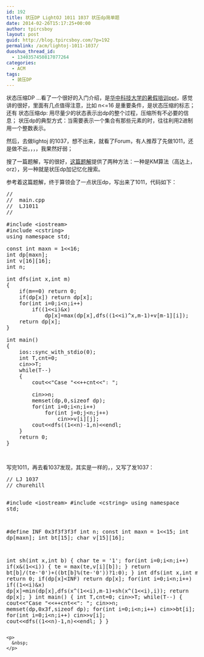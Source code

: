 ```yaml
---
id: 192
title: 状压DP LightOJ 1011 1037 状压dp简单题
date: 2014-02-26T15:17:25+00:00
author: tpircsboy
layout: post
guid: http://blog.tpircsboy.com/?p=192
permalink: /acm/lightoj-1011-1037/
duoshuo_thread_id:
  - 1340357450817077264
categories:
  - ACM
tags:
  - 装压DP
---
```

状态压缩DP …看了一个很好的入门介绍，是<a href="http://wenku.baidu.com/link?url=qvWyN7QI4Qj0qz46YCLPoQGRGbzA4Uah0QcUBFWTJe44049YH0kuDycDwQ-rGyeDJTv-RlI9OH3MPpbX2OsVT5DIerZDCjhuUMBCcvBMAtS" target="_blank">华中科技大学的暑假培训ppt</a>，感觉讲的很好，里面有几点值得注意，比如 n<=16 是重要条件，是状态压缩的标志；还有 状态压缩dp: 用尽量少的状态表示出dp的整个过程，压缩所有不必要的信息； 状压dp的典型方式：当需要表示一个集合有那些元素的时，往往利用2进制用一个整数表示。

然后，去做lightoj 的1037，想不出来，就看了Forum，有人推荐了先做1011，还是做不出，，，，我果然好弱；

搜了一篇题解，写的很好，<a href="http://m.blog.csdn.net/blog/whyorwhnt/14414107" target="_blank">这篇题解</a>提供了两种方法：一种是KM算法（高达上，orz），另一种就是状压dp加记忆化搜索。

参考着这篇题解，终于算领会了一点状压dp，写出来了1011，代码如下：

<pre class="lang:c++ decode:true ">//
//  main.cpp
//  LJ1011
//

#include &lt;iostream&gt;
#include &lt;cstring&gt;
using namespace std;

const int maxn = 1&lt;&lt;16;
int dp[maxn];
int v[16][16];
int n;

int dfs(int x,int m)
{
    if(m==0) return 0;
    if(dp[x]) return dp[x];
    for(int i=0;i&lt;n;i++)
        if((1&lt;&lt;i)&x)
            dp[x]=max(dp[x],dfs((1&lt;&lt;i)^x,m-1)+v[m-1][i]);
    return dp[x];
}

int main()
{
    ios::sync_with_stdio(0);
    int T,cnt=0;
    cin&gt;&gt;T;
    while(T--)
    {
        cout&lt;&lt;"Case "&lt;&lt;++cnt&lt;&lt;": ";
        
        cin&gt;&gt;n;
        memset(dp,0,sizeof dp);
        for(int i=0;i&lt;n;i++)
            for(int j=0;j&lt;n;j++)
                cin&gt;&gt;v[i][j];
        cout&lt;&lt;dfs((1&lt;&lt;n)-1,n)&lt;&lt;endl;
    }
    return 0;
}
</pre>

&nbsp;

写完1011，再去看1037发现，其实是一样的，，又写了发1037：

<div class="dp-highlighter bg_cpp">
  <div class="bar">
  </div>
  
  <div class="bar">
    <pre class="lang:c++ decode:true ">// LJ 1037
// churehill

#include &lt;iostream&gt;
#include &lt;cstring&gt;
using namespace std;

#define INF 0x3f3f3f3f
int n;
const int maxn = 1&lt;&lt;15;
int dp[maxn];
int bt[15];
char v[15][16];

int sh(int x,int b)
{
    char te = '1';
    for(int i=0;i&lt;n;i++)
        if(x&(1&lt;&lt;i))
        {
            te = max(te,v[i][b]);
        }
    return bt[b]/(te-'0')+((bt[b]%(te-'0'))?1:0);
}
int dfs(int x,int m)
{
    if(m==0) return 0;
    if(dp[x]&lt;INF) return dp[x];
    for(int i=0;i&lt;n;i++)
        if((1&lt;&lt;i)&x)
            dp[x]=min(dp[x],dfs(x^(1&lt;&lt;i),m-1)+sh(x^(1&lt;&lt;i),i));
    return dp[x];
}
int main()
{
    int T,cnt=0;
    cin&gt;&gt;T;
    while(T--)
    {
        cout&lt;&lt;"Case "&lt;&lt;++cnt&lt;&lt;": ";
        cin&gt;&gt;n;
        memset(dp,0x3f,sizeof dp);
        for(int i=0;i&lt;n;i++)
            cin&gt;&gt;bt[i];
        for(int i=0;i&lt;n;i++)
            cin&gt;&gt;v[i];
        cout&lt;&lt;dfs((1&lt;&lt;n)-1,n)&lt;&lt;endl;
    }
}</pre>
    
    <p>
      &nbsp;
    </p>
  </div>
</div>